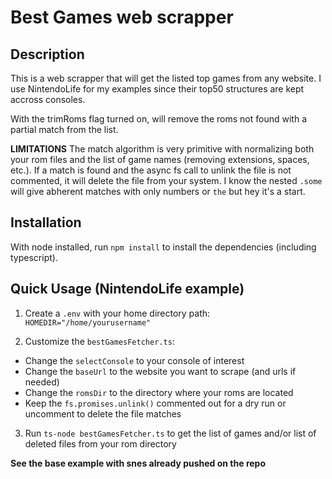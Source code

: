 # Best Games web scrapper

## Description
This is a web scrapper that will get the listed top games from any website. I use NintendoLife for my examples since their top50 structures are kept accross consoles.

With the trimRoms flag turned on, will remove the roms not found with a partial match from the list.

**LIMITATIONS**
The match algorithm is very primitive with normalizing both your rom files and the list of game names (removing extensions, spaces, etc.). If a match is found and the async fs call to unlink the file is not commented, it will delete the file from your system. I know the nested `.some` will give abherent matches with only numbers or `the` but hey it's a start.

## Installation
With node installed, run `npm install` to install the dependencies (including typescript).

## Quick Usage (NintendoLife example)
1. Create a `.env` with your home directory path:
`HOMEDIR="/home/yourusername"`

2. Customize the `bestGamesFetcher.ts`:
- Change the `selectConsole` to your console of interest
- Change the `baseUrl` to the website you want to scrape (and urls if needed)
- Change the `romsDir` to the directory where your roms are located
- Keep the `fs.promises.unlink()` commented out for a dry run or uncomment to delete the file matches

3. Run `ts-node bestGamesFetcher.ts` to get the list of games and/or list of deleted files from your rom directory

**See the base example with snes already pushed on the repo**